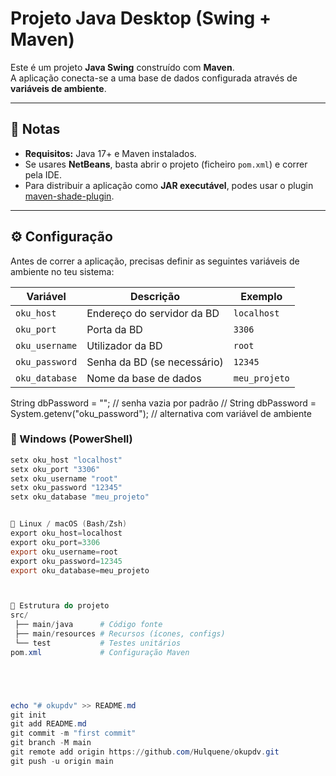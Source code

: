 # Projeto Java Desktop (Swing + Maven)

Este é um projeto **Java Swing** construído com **Maven**.  
A aplicação conecta-se a uma base de dados configurada através de **variáveis de ambiente**.

---

## 📝 Notas

- **Requisitos:** Java 17+ e Maven instalados.  
- Se usares **NetBeans**, basta abrir o projeto (ficheiro `pom.xml`) e correr pela IDE.  
- Para distribuir a aplicação como **JAR executável**, podes usar o plugin [maven-shade-plugin](https://maven.apache.org/plugins/maven-shade-plugin/).  


---

## ⚙️ Configuração

Antes de correr a aplicação, precisas definir as seguintes variáveis de ambiente no teu sistema:

| Variável        | Descrição                      | Exemplo                  |
|-----------------|--------------------------------|--------------------------|
| `oku_host`      | Endereço do servidor da BD     | `localhost`              |
| `oku_port`      | Porta da BD                    | `3306`                   |
| `oku_username`  | Utilizador da BD               | `root`                   |
| `oku_password`  | Senha da BD (se necessário)    | `12345`                  |
| `oku_database`  | Nome da base de dados          | `meu_projeto`            |


String dbPassword = ""; // senha vazia por padrão
// String dbPassword = System.getenv("oku_password"); // alternativa com variável de ambiente


### 🔹 Windows (PowerShell)
```powershell
setx oku_host "localhost"
setx oku_port "3306"
setx oku_username "root"
setx oku_password "12345"
setx oku_database "meu_projeto"


🔹 Linux / macOS (Bash/Zsh)
export oku_host=localhost
export oku_port=3306
export oku_username=root
export oku_password=12345
export oku_database=meu_projeto



📁 Estrutura do projeto
src/
 ├── main/java      # Código fonte
 ├── main/resources # Recursos (ícones, configs)
 └── test           # Testes unitários
pom.xml             # Configuração Maven





echo "# okupdv" >> README.md
git init
git add README.md
git commit -m "first commit"
git branch -M main
git remote add origin https://github.com/Hulquene/okupdv.git
git push -u origin main